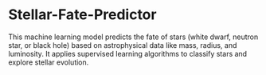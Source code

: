 # Stellar-Fate-Predictor
This machine learning model predicts the fate of stars (white dwarf, neutron star, or black hole) based on astrophysical data like mass, radius, and luminosity. It applies supervised learning algorithms to classify stars and explore stellar evolution.
